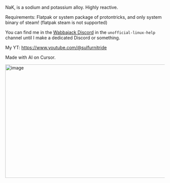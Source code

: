 NaK, is a sodium and potassium alloy. Highly reactive.

Requirements: Flatpak or system package of protontricks, and only system binary of steam! (flatpak steam is not supported)

You can find me in the [Wabbajack Discord](https://discord.gg/wabbajack) in the `unofficial-linux-help` channel until I make a dedicated Discord or something.

My YT: https://www.youtube.com/@sulfurnitride

Made with AI on Cursor. 

<img width="975" height="358" alt="image" src="https://github.com/user-attachments/assets/f6ac07ea-5949-4a44-a9dc-55c97c64d09f" />
